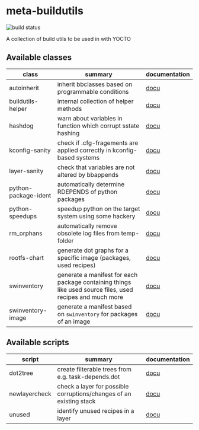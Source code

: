 # meta-buildutils

![build status](https://github.com/priv-kweihmann/meta-buildutils/workflows/push/badge.svg)

A collection of build utils to be used in with YOCTO

## Available classes

| class                | summary                                                                                                   | documentation                        |
| -------------------- | --------------------------------------------------------------------------------------------------------- | ------------------------------------ |
| autoinherit          | inherit bbclasses based on programmable conditions                                                        | [docu](docs/autoinherit.md)          |
| buildutils-helper    | internal collection of helper methods                                                                     | [docu](docs/buildutils-helper.md)    |
| hashdog              | warn about variables in function which corrupt sstate hashing                                             | [docu](docs/hashdog.md)              |
| kconfig-sanity       | check if .cfg-fragements are applied correctly in kconfig-based systems                                   | [docu](docs/kconfig-sanity.md)       |
| layer-sanity         | check that variables are not altered by bbappends                                                         | [docu](docs/layer-sanity.md)         |
| python-package-ident | automatically determine RDEPENDS of python packages                                                       | [docu](docs/python-package-ident.md) |
| python-speedups      | speedup python on the target system using some hackery                                                    | [docu](docs/python-speedups.md)      |
| rm_orphans           | automatically remove obsolete log files from temp-folder                                                  | [docu](docs/rm_orphans.md)           |
| rootfs-chart         | generate dot graphs for a specific image (packages, used recipes)                                         | [docu](docs/rootfs-chart.md)         |
| swinventory          | generate a manifest for each package containing things like used source files, used recipes and much more | [docu](docs/swinventory.md)          |
| swinventory-image    | generate a manifest based on `swinventory` for packages of an image                                       | [docu](docs/swinventory-image.md)    |

## Available scripts

| script        | summary                                                             | documentation                         |
| ------------- | ------------------------------------------------------------------- | ------------------------------------- |
| dot2tree      | create filterable trees from e.g. task-depends.dot                  | [docu](docs/scripts-dot2tree)         |
| newlayercheck | check a layer for possible corruptions/changes of an existing stack | [docu](docs/scripts-newlayercheck.md) |
| unused        | identify unused recipes in a layer                                  | [docu](docs/scripts-unused.md)        |
